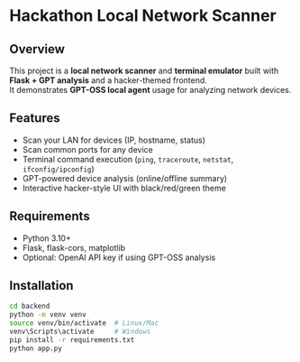 # Hackathon Local Network Scanner

## Overview
This project is a **local network scanner** and **terminal emulator** built with **Flask + GPT analysis** and a hacker-themed frontend.  
It demonstrates **GPT-OSS local agent** usage for analyzing network devices.

## Features
- Scan your LAN for devices (IP, hostname, status)
- Scan common ports for any device
- Terminal command execution (`ping`, `traceroute`, `netstat`, `ifconfig/ipconfig`)
- GPT-powered device analysis (online/offline summary)
- Interactive hacker-style UI with black/red/green theme

## Requirements
- Python 3.10+
- Flask, flask-cors, matplotlib
- Optional: OpenAI API key if using GPT-OSS analysis

## Installation
```bash
cd backend
python -m venv venv
source venv/bin/activate  # Linux/Mac
venv\Scripts\activate     # Windows
pip install -r requirements.txt
python app.py
